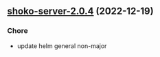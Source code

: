 

## [shoko-server-2.0.4](https://github.com/truecharts/charts/compare/shoko-server-2.0.3...shoko-server-2.0.4) (2022-12-19)

### Chore

- update helm general non-major
  
  